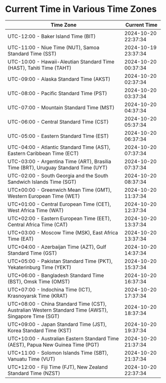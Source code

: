 # Current Time in Various Time Zones

| Time Zone | Current Time |
|-----------|--------------|
| UTC-12:00 - Baker Island Time (BIT) | 2024-10-20 22:37:34 |
| UTC-11:00 - Niue Time (NUT), Samoa Standard Time (SST) | 2024-10-19 23:37:34 |
| UTC-10:00 - Hawaii-Aleutian Standard Time (HAST), Tahiti Time (TAHT) | 2024-10-20 00:37:34 |
| UTC-09:00 - Alaska Standard Time (AKST) | 2024-10-20 02:37:34 |
| UTC-08:00 - Pacific Standard Time (PST) | 2024-10-20 03:37:34 |
| UTC-07:00 - Mountain Standard Time (MST) | 2024-10-20 04:37:34 |
| UTC-06:00 - Central Standard Time (CST) | 2024-10-20 05:37:34 |
| UTC-05:00 - Eastern Standard Time (EST) | 2024-10-20 06:37:34 |
| UTC-04:00 - Atlantic Standard Time (AST), Eastern Caribbean Time (ECT) | 2024-10-20 07:37:34 |
| UTC-03:00 - Argentina Time (ART), Brasília Time (BRT), Uruguay Standard Time (UYT) | 2024-10-20 07:37:34 |
| UTC-02:00 - South Georgia and the South Sandwich Islands Time (SGT) | 2024-10-20 08:37:34 |
| UTC±00:00 - Greenwich Mean Time (GMT), Western European Time (WET) | 2024-10-20 11:37:34 |
| UTC+01:00 - Central European Time (CET), West Africa Time (WAT) | 2024-10-20 12:37:34 |
| UTC+02:00 - Eastern European Time (EET), Central Africa Time (CAT) | 2024-10-20 13:37:34 |
| UTC+03:00 - Moscow Time (MSK), East Africa Time (EAT) | 2024-10-20 13:37:34 |
| UTC+04:00 - Azerbaijan Time (AZT), Gulf Standard Time (GST) | 2024-10-20 14:37:34 |
| UTC+05:00 - Pakistan Standard Time (PKT), Yekaterinburg Time (YEKT) | 2024-10-20 15:37:34 |
| UTC+06:00 - Bangladesh Standard Time (BST), Omsk Time (OMST) | 2024-10-20 16:37:34 |
| UTC+07:00 - Indochina Time (ICT), Krasnoyarsk Time (KRAT) | 2024-10-20 17:37:34 |
| UTC+08:00 - China Standard Time (CST), Australian Western Standard Time (AWST), Singapore Time (SGT) | 2024-10-20 18:37:34 |
| UTC+09:00 - Japan Standard Time (JST), Korea Standard Time (KST) | 2024-10-20 19:37:34 |
| UTC+10:00 - Australian Eastern Standard Time (AEST), Papua New Guinea Time (PGT) | 2024-10-20 21:37:34 |
| UTC+11:00 - Solomon Islands Time (SBT), Vanuatu Time (VUT) | 2024-10-20 21:37:34 |
| UTC+12:00 - Fiji Time (FJT), New Zealand Standard Time (NZST) | 2024-10-20 22:37:34 |
